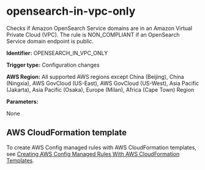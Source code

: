 # opensearch\-in\-vpc\-only<a name="opensearch-in-vpc-only"></a>

Checks if Amazon OpenSearch Service domains are in an Amazon Virtual Private Cloud \(VPC\)\. The rule is NON\_COMPLIANT if an OpenSearch Service domain endpoint is public\. 

**Identifier:** OPENSEARCH\_IN\_VPC\_ONLY

**Trigger type:** Configuration changes

**AWS Region:** All supported AWS regions except China \(Beijing\), China \(Ningxia\), AWS GovCloud \(US\-East\), AWS GovCloud \(US\-West\), Asia Pacific \(Jakarta\), Asia Pacific \(Osaka\), Europe \(Milan\), Africa \(Cape Town\) Region

**Parameters:**

None  

## AWS CloudFormation template<a name="w79aac11c32c17b7d401c15"></a>

To create AWS Config managed rules with AWS CloudFormation templates, see [Creating AWS Config Managed Rules With AWS CloudFormation Templates](aws-config-managed-rules-cloudformation-templates.md)\.